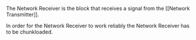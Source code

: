 The Network Receiver is the block that receives a signal from the [[Network Transmitter]].

In order for the Network Receiver to work reliably the Network Receiver has to be chunkloaded.
